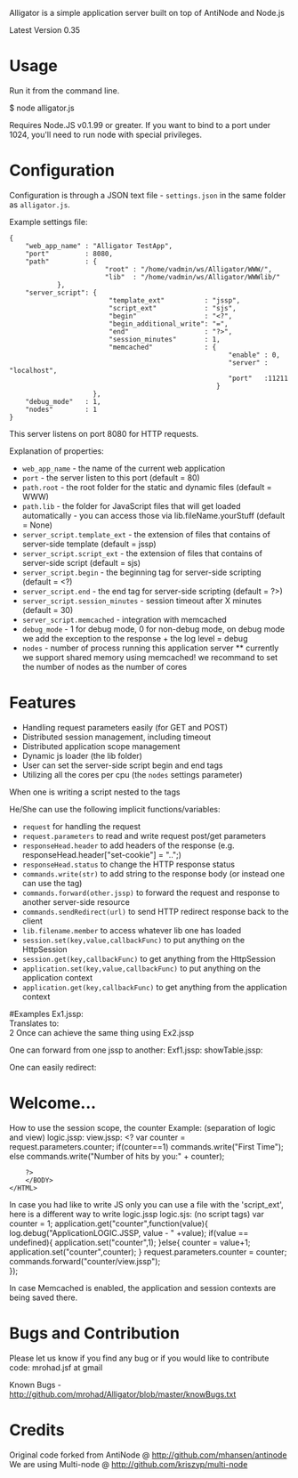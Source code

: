 Alligator is a simple application server built on top of AntiNode and Node.js 

Latest Version 0.35

# Usage

Run it from the command line. 

   $ node alligator.js 

Requires Node.JS v0.1.99 or greater.
If you want to bind to a port under 1024, you'll need to run node with special
privileges.

# Configuration

Configuration is through a JSON text file - `settings.json` in
the same folder as `alligator.js`.

Example settings file:

	{
		"web_app_name" : "Alligator TestApp",
		"port"         : 8080,
		"path"         : {
					     	"root" : "/home/vadmin/ws/Alligator/WWW/",
					     	"lib"  : "/home/vadmin/ws/Alligator/WWWlib/"
				},
		"server_script": {
					     	 "template_ext"          : "jssp",
						     "script_ext"            : "sjs",
						     "begin"                 : "<?",
						     "begin_additional_write": "=",
						     "end"                   : "?>",
	                	     "session_minutes"       : 1,
					    	 "memcached"             : {
														   "enable" : 0,
														   "server" : "localhost",
														   "port"   :11211
						                           		}
				         },
		"debug_mode"   : 1,
		"nodes"	       : 1
	}


This server listens on port 8080 for HTTP requests.

Explanation of properties:

- `web_app_name` - the name of the current web application
- `port` - the server listen to this port (default = 80)
- `path.root` - the root folder for the static and dynamic files (default = WWW)
- `path.lib` - the folder for JavaScript files that will get loaded automatically - you can access those via lib.fileName.yourStuff (default = None)
- `server_script.template_ext` - the extension of files that contains of server-side template (default = jssp)
- `server_script.script_ext` - the extension of files that contains of server-side script (default = sjs)
- `server_script.begin` - the beginning tag for server-side scripting (default = <?)
- `server_script.end` - the end tag for server-side scripting (default = ?>)
- `server_script.session_minutes` - session timeout after X minutes (default = 30)
- `server_script.memcached` - integration with memcached 
- `debug_mode` - 1 for debug mode, 0 for non-debug mode, on debug mode we add the exception to the response + the log level = debug
- `nodes` - number of process running this application server ** currently we support shared memory using memcached! we recommand to set the number of nodes as the number of cores



# Features
- Handling request parameters easily (for GET and POST)
- Distributed session management, including timeout
- Distributed application scope management
- Dynamic js loader (the lib folder)
- User can set the server-side script begin and end tags
- Utilizing all the cores per cpu (the `nodes` settings parameter)

When one is writing a script nested to the <? some;JavaScript;Code;In Here;?> tags

He/She can use the following implicit functions/variables:

- `request` for handling the request
- `request.parameters` to read and write request post/get parameters
- `responseHead.header` to add headers of the response (e.g. responseHead.header["set-cookie"] = "..";)
- `responseHead.status` to change the HTTP response status
- `commands.write(str)` to add string to the response body (or instead one can use the <?=str?> tag)
- `commands.forward(other.jssp)` to forward the request and response to another server-side resource
- `commands.sendRedirect(url)` to send HTTP redirect response back to the client
- `lib.filename.member` to access whatever lib one has loaded 
- `session.set(key,value,callbackFunc)` to put anything on the HttpSession
- `session.get(key,callbackFunc)` to get anything from the HttpSession
- `application.set(key,value,callbackFunc)` to put anything on the application context
- `application.get(key,callbackFunc)` to get anything from the application context



#Examples
Ex1.jssp:
	<? var a = 1+1;?><br/>
	<? write(a);?>
Translates to:
	<br/>2
Once can achieve the same thing using Ex2.jssp
	<? var a = 1+1;?><br/>
	<?=a?>

One can forward from one jssp to another:
Exf1.jssp:
	<? var dbInfo= gettingInfoFromDatabase();
	   request.parameters.db = dbInfo;
           commands.forward("showTable.jssp");?>
showTable.jssp:
	<?=genetrateHTMLTable(request.parameters.db)?>

One can easily redirect:
	<? if(request.parameters.googleIt=="true")
		commands.sendRedirect("http://www.google.com");
	else{>
	<H1> Welcome...</H1>
	<?}?>

How to use the session scope, the counter Example: (separation of logic and view)
logic.jssp:
	<?
		var counter = 1;
		session.get("counter",function(value){
			log.debug("SESSIONLOGIC.JSSP, value - " +value);
			if(value == undefined){
				session.set("counter",1);
			}else{
				counter = value+1;
				session.set("counter",counter);
			}
			request.parameters.counter = counter;
			commands.forward("counter/view.jssp");				
		});				
	?>
view.jssp:
	<HTML>
		<HEAD><TITLE>Application Scope Counter Tester</TITLE></HEAD>
		<BODY>
		<?
			var counter = request.parameters.counter;
			if(counter==1)
				commands.write("First Time");
			else
				commands.write("Number of hits by you:" + counter);
				
		?>
		</BODY>
	</HTML>
	
In case you had like to write JS only you can use a file with the 'script_ext', here is a different way to write logic.jssp
logic.sjs: (no script tags)
	var counter = 1;
	application.get("counter",function(value){
		log.debug("ApplicationLOGIC.JSSP, value - " +value);
		if(value == undefined){
			application.set("counter",1);
		}else{
			counter = value+1;
			application.set("counter",counter);
		}
		request.parameters.counter = counter;
		commands.forward("counter/view.jssp");				
	});				


In case Memcached is enabled, the application and session contexts are being saved there.
	
# Bugs and Contribution
Please let us know if you find any bug or if you would like to contribute code: mrohad.jsf at gmail

Known Bugs - http://github.com/mrohad/Alligator/blob/master/knowBugs.txt

# Credits

Original code forked from AntiNode @ http://github.com/mhansen/antinode
We are using Multi-node @ http://github.com/kriszyp/multi-node
